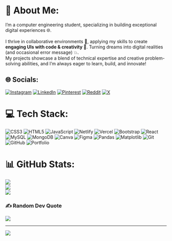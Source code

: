 # 💫 About Me:
I’m a computer engineering student, specializing in building exceptional digital experiences 🌐.<br><br>I thrive in collaborative environments 🤝, applying my skills to create <strong>engaging UIs with code & creativity 🎨</strong>. Turning dreams into digital realities (and occasional error message) 💥.<br>My projects showcase a blend of technical expertise and creative problem-solving abilities, and I’m always eager to learn, build, and innovate!
## 🌐 Socials:
[![Instagram](https://img.shields.io/badge/Instagram-%23E4405F.svg?logo=Instagram&logoColor=white)](https://instagram.com/vala_aaryan01) [![LinkedIn](https://img.shields.io/badge/LinkedIn-%230077B5.svg?logo=linkedin&logoColor=white)](https://linkedin.com/in/linkedin.com/in/arpanvala) [![Pinterest](https://img.shields.io/badge/Pinterest-%23E60023.svg?logo=Pinterest&logoColor=white)](https://pinterest.com/arpanvala) [![Reddit](https://img.shields.io/badge/Reddit-%23FF4500.svg?logo=Reddit&logoColor=white)](https://reddit.com/user/arpanvala) [![X](https://img.shields.io/badge/X-black.svg?logo=X&logoColor=white)](https://x.com/Arpan_Vala) 

# 💻 Tech Stack:
![CSS3](https://img.shields.io/badge/css3-%231572B6.svg?style=for-the-badge&logo=css3&logoColor=white) ![HTML5](https://img.shields.io/badge/html5-%23E34F26.svg?style=for-the-badge&logo=html5&logoColor=white) ![JavaScript](https://img.shields.io/badge/javascript-%23323330.svg?style=for-the-badge&logo=javascript&logoColor=%23F7DF1E) ![Netlify](https://img.shields.io/badge/netlify-%23000000.svg?style=for-the-badge&logo=netlify&logoColor=#00C7B7) ![Vercel](https://img.shields.io/badge/vercel-%23000000.svg?style=for-the-badge&logo=vercel&logoColor=white) ![Bootstrap](https://img.shields.io/badge/bootstrap-%238511FA.svg?style=for-the-badge&logo=bootstrap&logoColor=white) ![React](https://img.shields.io/badge/react-%2320232a.svg?style=for-the-badge&logo=react&logoColor=%2361DAFB) ![MySQL](https://img.shields.io/badge/mysql-4479A1.svg?style=for-the-badge&logo=mysql&logoColor=white) ![MongoDB](https://img.shields.io/badge/MongoDB-%234ea94b.svg?style=for-the-badge&logo=mongodb&logoColor=white) ![Canva](https://img.shields.io/badge/Canva-%2300C4CC.svg?style=for-the-badge&logo=Canva&logoColor=white) ![Figma](https://img.shields.io/badge/figma-%23F24E1E.svg?style=for-the-badge&logo=figma&logoColor=white) ![Pandas](https://img.shields.io/badge/pandas-%23150458.svg?style=for-the-badge&logo=pandas&logoColor=white) ![Matplotlib](https://img.shields.io/badge/Matplotlib-%23ffffff.svg?style=for-the-badge&logo=Matplotlib&logoColor=black) ![Git](https://img.shields.io/badge/git-%23F05033.svg?style=for-the-badge&logo=git&logoColor=white) ![GitHub](https://img.shields.io/badge/github-%23121011.svg?style=for-the-badge&logo=github&logoColor=white) ![Portfolio](https://img.shields.io/badge/Portfolio-%23000000.svg?style=for-the-badge&logo=firefox&logoColor=#FF7139)
# 📊 GitHub Stats:
![](https://github-readme-stats.vercel.app/api?username=ArpanVala&theme=default_repocard&hide_border=false&include_all_commits=false&count_private=false)<br/>
![](https://github-readme-streak-stats.herokuapp.com/?user=ArpanVala&theme=default_repocard&hide_border=false)<br/>
![](https://github-readme-stats.vercel.app/api/top-langs/?username=ArpanVala&theme=default_repocard&hide_border=false&include_all_commits=false&count_private=false&layout=compact)

### ✍️ Random Dev Quote
![](https://quotes-github-readme.vercel.app/api?type=horizontal&theme=dark)

---
[![](https://visitcount.itsvg.in/api?id=ArpanVala&icon=6&color=3)](https://visitcount.itsvg.in)

<!-- Proudly created with GPRM ( https://gprm.itsvg.in ) -->
